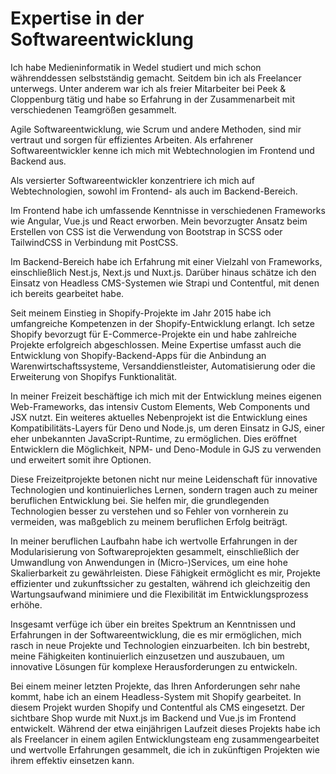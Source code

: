 # Expertise in der Softwareentwicklung

Ich habe Medieninformatik in Wedel studiert und mich schon währenddessen selbstständig gemacht. Seitdem bin ich als Freelancer unterwegs. Unter anderem war ich als freier Mitarbeiter bei Peek & Cloppenburg tätig und habe so Erfahrung in der Zusammenarbeit mit verschiedenen Teamgrößen gesammelt.

Agile Softwareentwicklung, wie Scrum und andere Methoden, sind mir vertraut und sorgen für effizientes Arbeiten. Als erfahrener Softwareentwickler kenne ich mich mit Webtechnologien im Frontend und Backend aus.

Als versierter Softwareentwickler konzentriere ich mich auf Webtechnologien, sowohl im Frontend- als auch im Backend-Bereich.

Im Frontend habe ich umfassende Kenntnisse in verschiedenen Frameworks wie Angular, Vue.js und React erworben. Mein bevorzugter Ansatz beim Erstellen von CSS ist die Verwendung von Bootstrap in SCSS oder TailwindCSS in Verbindung mit PostCSS.

Im Backend-Bereich habe ich Erfahrung mit einer Vielzahl von Frameworks, einschließlich Nest.js, Next.js und Nuxt.js. Darüber hinaus schätze ich den Einsatz von Headless CMS-Systemen wie Strapi und Contentful, mit denen ich bereits gearbeitet habe.

Seit meinem Einstieg in Shopify-Projekte im Jahr 2015 habe ich umfangreiche Kompetenzen in der Shopify-Entwicklung erlangt. Ich setze Shopify bevorzugt für E-Commerce-Projekte ein und habe zahlreiche Projekte erfolgreich abgeschlossen. Meine Expertise umfasst auch die Entwicklung von Shopify-Backend-Apps für die Anbindung an Warenwirtschaftssysteme, Versanddienstleister, Automatisierung oder die Erweiterung von Shopifys Funktionalität.

In meiner Freizeit beschäftige ich mich mit der Entwicklung meines eigenen Web-Frameworks, das intensiv Custom Elements, Web Components und JSX nutzt. Ein weiteres aktuelles Nebenprojekt ist die Entwicklung eines Kompatibilitäts-Layers für Deno und Node.js, um deren Einsatz in GJS, einer eher unbekannten JavaScript-Runtime, zu ermöglichen. Dies eröffnet Entwicklern die Möglichkeit, NPM- und Deno-Module in GJS zu verwenden und erweitert somit ihre Optionen.

Diese Freizeitprojekte betonen nicht nur meine Leidenschaft für innovative Technologien und kontinuierliches Lernen, sondern tragen auch zu meiner beruflichen Entwicklung bei. Sie helfen mir, die grundlegenden Technologien besser zu verstehen und so Fehler von vornherein zu vermeiden, was maßgeblich zu meinem beruflichen Erfolg beiträgt.

In meiner beruflichen Laufbahn habe ich wertvolle Erfahrungen in der Modularisierung von Softwareprojekten gesammelt, einschließlich der Umwandlung von Anwendungen in (Micro-)Services, um eine hohe Skalierbarkeit zu gewährleisten. Diese Fähigkeit ermöglicht es mir, Projekte effizienter und zukunftssicher zu gestalten, während ich gleichzeitig den Wartungsaufwand minimiere und die Flexibilität im Entwicklungsprozess erhöhe.

Insgesamt verfüge ich über ein breites Spektrum an Kenntnissen und Erfahrungen in der Softwareentwicklung, die es mir ermöglichen, mich rasch in neue Projekte und Technologien einzuarbeiten. Ich bin bestrebt, meine Fähigkeiten kontinuierlich einzusetzen und auszubauen, um innovative Lösungen für komplexe Herausforderungen zu entwickeln.

Bei einem meiner letzten Projekte, das Ihren Anforderungen sehr nahe kommt, habe ich an einem Headless-System mit Shopify gearbeitet. In diesem Projekt wurden Shopify und Contentful als CMS eingesetzt. Der sichtbare Shop wurde mit Nuxt.js im Backend und Vue.js im Frontend entwickelt. Während der etwa einjährigen Laufzeit dieses Projekts habe ich als Freelancer in einem agilen Entwicklungsteam eng zusammengearbeitet und wertvolle Erfahrungen gesammelt, die ich in zukünftigen Projekten wie ihrem effektiv einsetzen kann.